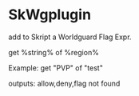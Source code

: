 # SkWgplugin
add to Skript a Worldguard Flag Expr.


get %string% of %region%

Example:
get "PVP" of "test"

outputs: 
allow,deny,flag not found 
